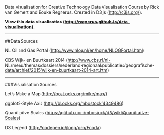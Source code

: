 Data visualisation for Creative Technology Data Visualisation Course by Rick van Gemert and Bouke Regnerus. Created in D3.js (http://d3js.org/).


**View this data visualisation (http://regnerus.github.io/data-visualisation).**

---

##Data Sources

NL Oil and Gas Portal (http://www.nlog.nl/en/home/NLOGPortal.html)

CBS Wijk- en Buurtkaart 2014 (http://www.cbs.nl/nl-NL/menu/themas/dossiers/nederland-regionaal/publicaties/geografische-data/archief/2015/wijk-en-buurtkaart-2014-art.htm)

---

###Visualisation Sources

Let’s Make a Map (http://bost.ocks.org/mike/map/) 

ggplot2-Style Axis (http://bl.ocks.org/mbostock/4349486)

Quantitative Scales (https://github.com/mbostock/d3/wiki/Quantitative-Scales)

D3 Legend (http://codepen.io/jlong/pen/Fcoda)
